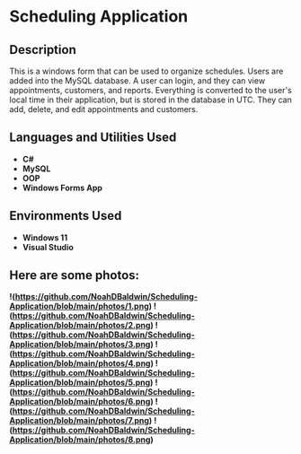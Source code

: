 <h1>Scheduling Application</h1>


<h2>Description</h2>
This is a windows form that can be used to organize schedules. Users are added into the MySQL database. A user can login, and they can view appointments, customers, and reports. Everything is converted to the user's local time in their application, but is stored in the database in UTC. They can add, delete, and edit appointments and customers. 
<br />


<h2>Languages and Utilities Used</h2>

- <b>C#</b>
- <b>MySQL<b>
- <b>OOP</b>
- <b>Windows Forms App</b>

<h2>Environments Used </h2>

- <b>Windows 11</b>
- <b>Visual Studio</b>

<h2>Here are some photos:</h2>

!(https://github.com/NoahDBaldwin/Scheduling-Application/blob/main/photos/1.png)
!(https://github.com/NoahDBaldwin/Scheduling-Application/blob/main/photos/2.png)
!(https://github.com/NoahDBaldwin/Scheduling-Application/blob/main/photos/3.png)
!(https://github.com/NoahDBaldwin/Scheduling-Application/blob/main/photos/4.png)
!(https://github.com/NoahDBaldwin/Scheduling-Application/blob/main/photos/5.png)
!(https://github.com/NoahDBaldwin/Scheduling-Application/blob/main/photos/6.png)
!(https://github.com/NoahDBaldwin/Scheduling-Application/blob/main/photos/7.png)
!(https://github.com/NoahDBaldwin/Scheduling-Application/blob/main/photos/8.png)
